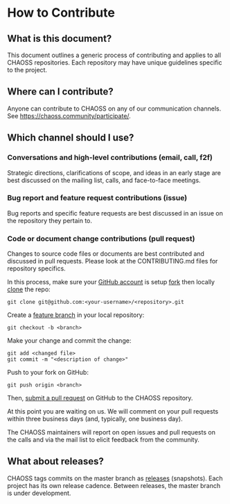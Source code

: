 # How to Contribute

## What is this document?

This document outlines a generic process of contributing and applies to all CHAOSS repositories. Each repository may have unique guidelines specific to the project.

## Where can I contribute?

Anyone can contribute to CHAOSS on any of our communication channels. See <https://chaoss.community/participate/>.

## Which channel should I use?

### Conversations and high-level contributions (email, call, f2f)

Strategic directions, clarifications of scope, and ideas in an early stage are best discussed on the mailing list, calls, and face-to-face meetings.

### Bug report and feature request contributions (issue)

Bug reports and specific feature requests are best discussed in an issue on the repository they pertain to.

### Code or document change contributions (pull request)

Changes to source code files or documents are best contributed and discussed in pull requests. Please look at the CONTRIBUTING.md files for repository specifics.

In this process, make sure your [GitHub account][ssh] is setup [fork][fork] then locally [clone][clone] the repo:

    git clone git@github.com:<your-username>/<repository>.git

Create a [feature branch][fb] in your local repository:

    git checkout -b <branch>

Make your change and commit the change:

    git add <changed file>
    git commit -m "<description of change>"

Push to your fork on GitHub:

    git push origin <branch>

Then, [submit a pull request][pr] on GitHub to the CHAOSS repository.

[ssh]: https://help.github.com/articles/connecting-to-github-with-ssh/
[fork]: https://help.github.com/articles/fork-a-repo/
[fb]: https://www.atlassian.com/git/tutorials/comparing-workflows/feature-branch-workflow
[pr]: https://github.com/thoughtbot/factory_girl_rails/compare/
[clone]: https://help.github.com/articles/cloning-a-repository/

At this point you are waiting on us. We will comment on your pull requests
within three business days (and, typically, one business day).

The CHAOSS maintainers will report on open issues and pull requests on the calls and via the mail list to elicit feedback from the community.

## What about releases?
CHAOSS tags commits on the master branch as [releases][rl] (snapshots). Each project has its own release cadence. Between releases, the master branch is under development.

[rl]: https://help.github.com/articles/about-releases/
